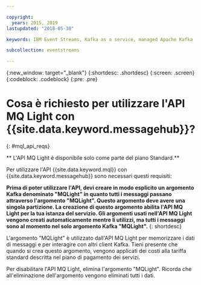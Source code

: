 ```yaml
---

copyright:
  years: 2015, 2019
lastupdated: "2018-05-30"

keywords: IBM Event Streams, Kafka as a service, managed Apache Kafka

subcollection: eventstreams

---
```


{:new_window: target="_blank"}
{:shortdesc: .shortdesc}
{:screen: .screen}
{:codeblock: .codeblock}
{:pre: .pre}

# Cosa è richiesto per utilizzare l'API MQ Light con {{site.data.keyword.messagehub}}?
{: #mql_api_reqs}

<!-- 30/10/18: info moved to eventstreams075.md because of doc app changes -->
** L'API MQ Light è disponibile solo come parte del piano Standard.**
<br/>

Per utilizzare l'API {{site.data.keyword.mql}} con {{site.data.keyword.messagehub}} sono necessari questi requisiti: 

**Prima di poter utilizzare l'API, devi creare in modo esplicito un argomento Kafka denominato "MQLight" in quanto tutti i messaggi passano attraverso l'argomento "MQLight". Questo argomento deve avere una singola partizione. La creazione di questo argomento abilita l'API MQ Light per la tua istanza del servizio. Gli argomenti usati nell'API MQ Light vengono creati automaticamente mentre li utilizzi, ma tutti i messaggi sono al momento nel solo argomento Kafka "MQLight".** 
{: shortdesc}

L'argomento "MQLight" è utilizzato dall'API MQ Light per memorizzare i dati di messaggi e per interagire con altri client Kafka. Tieni presente che quando si crea
questo argomento, vengono applicati dei costi alla tariffa standard descritta nel piano di pagamento dei servizi.

Per disabilitare l'API MQ Light, elimina l'argomento "MQLight". Ricorda che all'eliminazione dell'argomento vengono eliminati tutti i dati.
